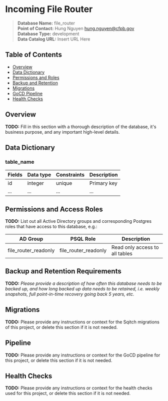 # Incoming File Router

> **Database Name:** file_router  
> **Point of Contact:** Hung Nguyen [hung.nguyen@cfpb.gov](mailto:hung.nguyen@cfpb.gov)  
> **Database Type:** development  
> **Data Catalog URL:** Insert URL Here  

## Table of Contents

- [Overview](#overview)
- [Data Dictionary](#data_dictionary)
- [Permissions and Roles](#permissions)
- [Backup and Retention](#backup)
- [Migrations](#migrations)
- [GoCD Pipeline](#pipeline)
- [Health Checks](#health_checks)

<a name="overview"></a>
## Overview

**TODO:** Fill in this section with a thorough description of the database, it's business purpose, and any important high-level details.

<a name="data_dictionary"></a>
## Data Dictionary

### table_name
| Fields   | Data type | Constraints | Description |
| -------- | --------- | ----------- | ----------- |
| id       | integer   | unique      | Primary key |
| ...      | ...       | ...         | ...         |

<a name="permissions"></a>
## Permissions and Access Roles

**TODO:** List out all Active Directory groups and corresponding Postgres roles that have access to this database, e.g.:

| AD Group                     | PSQL Role                    | Description                    |
| ---------------------------- | ---------------------------- | ------------------------------ |
| file_router_readonly | file_router_readonly | Read only access to all tables |

<a name="backup"></a>
## Backup and Retention Requirements

**TODO:** *Please provide a description of how often this database needs to be backed up, and how long backed up data needs to be retained, i.e. weekly snapshots, full point-in-time recovery going back 5 years, etc.*

<a name="migrations"></a>
## Migrations

**TODO:** Please provide any instructions or context for the Sqitch migrations of this project, or delete this section if it is not needed.

<a name="pipeline"></a>
## Pipeline

**TODO:** Please provide any instructions or context for the GoCD pipeline for this project, or delete this section if it is not needed.

<a name="health_checks"></a>
## Health Checks

**TODO:** Please provide any instructions or context for the health checks used for this project, or delete this section if it is not needed.
